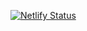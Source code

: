 [![Netlify Status](https://api.netlify.com/api/v1/badges/bd737783-9246-492f-ae24-4ff5d44b715f/deploy-status)](https://app.netlify.com/sites/reactjs-movies-homework-realone/deploys)
